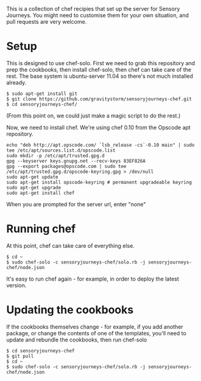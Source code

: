This is a collection of chef recipies that set up the server for Sensory Journeys.
You might need to customise them for your own situation, and pull requests
are very welcome.

# Setup

This is designed to use chef-solo. First we need to grab this repository and
prep the cookbooks, then install chef-solo, then chef can take care of the rest.
The base system is ubuntu-server 11.04 so there's not much installed already.

    $ sudo apt-get install git
    $ git clone https://github.com/gravitystorm/sensoryjourneys-chef.git
    $ cd sensoryjourneys-chef/

(From this point on, we could just make a magic script to do the rest.)

Now, we need to install chef. We're using chef 0.10 from the Opscode apt
repository.

    echo "deb http://apt.opscode.com/ `lsb_release -cs`-0.10 main" | sudo tee /etc/apt/sources.list.d/opscode.list
    sudo mkdir -p /etc/apt/trusted.gpg.d
    gpg --keyserver keys.gnupg.net --recv-keys 83EF826A
    gpg --export packages@opscode.com | sudo tee /etc/apt/trusted.gpg.d/opscode-keyring.gpg > /dev/null
    sudo apt-get update
    sudo apt-get install opscode-keyring # permanent upgradeable keyring
    sudo apt-get upgrade
    sudo apt-get install chef

When you are prompted for the server url, enter "none"

# Running chef

At this point, chef can take care of everything else.

    $ cd ~
    $ sudo chef-solo -c sensoryjourneys-chef/solo.rb -j sensoryjourneys-chef/node.json

It's easy to run chef again - for example, in order to deploy the latest version.

# Updating the cookbooks

If the cookbooks themselves change - for example, if you add another package,
or change the contents of one of the templates, you'll need to update and rebundle
the cookbooks, then run chef-solo

    $ cd sensoryjourneys-chef
    $ git pull
    $ cd ~
    $ sudo chef-solo -c sensoryjourneys-chef/solo.rb -j sensoryjourneys-chef/node.json
